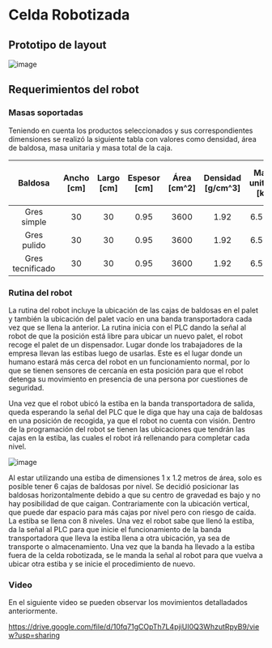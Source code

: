 # Celda Robotizada

## Prototipo de layout
![image](https://github.com/EdoCuadros/APM-ProyectoIntegrador/assets/69473568/f714995e-361f-49ae-90cd-6ea02d37029d)

## Requerimientos del robot

### Masas soportadas
Teniendo en cuenta los productos seleccionados y sus correspondientes dimensiones se realizó la siguiente tabla con valores como densidad, área de baldosa, masa unitaria y masa total de la caja.

|      Baldosa     | Ancho [cm] | Largo [cm]  | Espesor [cm] | Área [cm^2] | Densidad [g/cm^3] | Masa unitaria  [kg] | Masa total de caja [kg] |
|:----------------:|:----------:|:-----------:|:------------:|:-----------:|:-----------------:|:-------------------:|:-----------------------:|
|    Gres simple   |     30     |      30     |     0.95     |     3600    |        1.92       |        6.5664       |         39.3984         |
|    Gres pulido   |     30     |      30     |     0.95     |     3600    |        1.92       |        6.5664       |         39.3984         |
| Gres tecnificado |     30     |      30     |     0.95     |     3600    |        1.92       |        6.5664       |         39.3984         |


### Rutina del robot
La rutina del robot incluye la ubicación de las cajas de baldosas en el palet y también la ubicación del palet vacío en una banda transportadora cada vez que se llena la anterior.
La rutina inicia con el PLC dando la señal al robot de que la posición está libre para ubicar un nuevo palet, el robot recoge el palet de un dispensador. Lugar donde los trabajadores de la empresa llevan las estibas luego de usarlas. Este es el lugar donde un humano estará más cerca del robot en un funcionamiento normal, por lo que se tienen sensores de cercanía en esta posición para que el robot detenga su movimiento en presencia de una persona por cuestiones de seguridad. 

Una vez que el robot ubicó la estiba en la banda transportadora de salida, queda esperando la señal del PLC que le diga que hay una caja de baldosas en una posición de recogida, ya que el robot no cuenta con visión. Dentro de la programación del robot se tienen las ubicaciones que tendrán las cajas en la estiba, las cuales el robot irá rellenando para completar cada nivel. 

![image](https://github.com/EdoCuadros/APM-ProyectoIntegrador/assets/69473568/38d76166-22db-42b4-9cf4-874020c48b55)

Al estar utilizando una estiba de dimensiones 1 x 1.2 metros de área, solo es posible tener 6 cajas de baldosas por nivel. Se decidió posicionar las baldosas horizontalmente debido a que su centro de gravedad es bajo y no hay posibilidad de que caigan. Contrariamente con la ubicación vertical, que puede dar espacio para más cajas por nivel pero con riesgo de caída. La estiba se llena con 8 niveles. Una vez el robot sabe que llenó la estiba, da la señal al PLC para que inicie el funcionamiento de la banda transportadora que lleva la estiba llena a otra ubicación, ya sea de transporte o almacenamiento. Una vez que la banda ha llevado a la estiba fuera de la celda robotizada, se le manda la señal al robot para que vuelva a ubicar otra estiba y se inicie el procedimiento de nuevo.

### Video

En el siguiente video se pueden observar los movimientos detalladados anteriormente.

https://drive.google.com/file/d/10fq71gCOpTh7L4pjiUI0Q3WhzutRpyB9/view?usp=sharing

